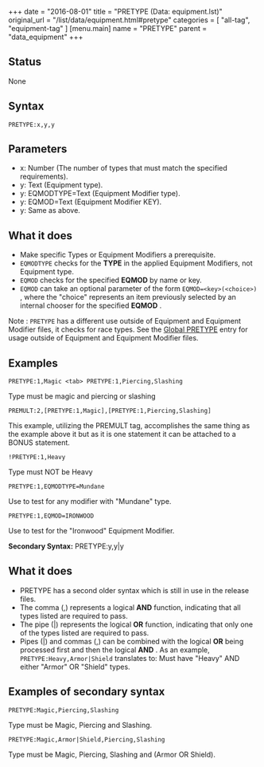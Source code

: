 +++
date = "2016-08-01"
title = "PRETYPE (Data: equipment.lst)"
original_url = "/list/data/equipment.html#pretype"
categories = [ "all-tag", "equipment-tag" ]
[menu.main]
    name = "PRETYPE"
    parent = "data_equipment"
+++

## Status

None

## Syntax

`PRETYPE:x,y,y`

## Parameters

-   x: Number (The number of types that must match the
    specified requirements).
-   y: Text (Equipment type).
-   y: EQMODTYPE=Text (Equipment Modifier type).
-   y: EQMOD=Text (Equipment Modifier KEY).
-   y: Same as above.



What it does
------------

-   Make specific Types or Equipment Modifiers a prerequisite.
-   `EQMODTYPE` checks for the **TYPE** in the applied Equipment
    Modifiers, not Equipment type.
-   `EQMOD` checks for the specified **EQMOD** by name or key.
-   `EQMOD` can take an optional parameter of the form
    `EQMOD=<key>(<choice>)` , where the "choice" represents an item
    previously selected by an internal chooser for the specified
    **EQMOD** .

<span class="alpha"> Note </span> : `PRETYPE` has a different use
outside of Equipment and Equipment Modifier files, it checks for race
types. See the [Global PRETYPE](/list/global/pre/pretype.html) entry for
usage outside of Equipment and Equipment Modifier files.

Examples
--------

`PRETYPE:1,Magic <tab> PRETYPE:1,Piercing,Slashing`

Type must be magic and piercing or slashing

`PREMULT:2,[PRETYPE:1,Magic],[PRETYPE:1,Piercing,Slashing]`

This example, utilizing the PREMULT tag, accomplishes the same thing as
the example above it but as it is one statement it can be attached to a
BONUS statement.

`!PRETYPE:1,Heavy`

Type must NOT be Heavy

`PRETYPE:1,EQMODTYPE=Mundane`

Use to test for any modifier with "Mundane" type.

`PRETYPE:1,EQMOD=IRONWOOD`

Use to test for the "Ironwood" Equipment Modifier.

**Secondary Syntax:** PRETYPE:y,y|y

What it does
------------

-   PRETYPE has a second older syntax which is still in use in the
    release files.
-   The comma (,) represents a logical **AND** function, indicating that
    all types listed are required to pass.
-   The pipe (|) represents the logical **OR** function, indicating that
    only one of the types listed are required to pass.
-   Pipes (|) and commas (,) can be combined with the logical **OR**
    being processed first and then the logical **AND** . As an example,
    `PRETYPE:Heavy,Armor|Shield` translates to: Must have "Heavy" AND
    either "Armor" OR "Shield" types.

Examples of secondary syntax
----------------------------

`PRETYPE:Magic,Piercing,Slashing`

Type must be Magic, Piercing and Slashing.

`PRETYPE:Magic,Armor|Shield,Piercing,Slashing`

Type must be Magic, Piercing, Slashing and (Armor OR Shield).

